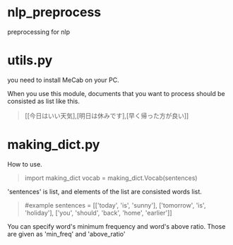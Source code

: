 # nlp_preprocess
preprocessing for nlp

# utils.py
you need to install MeCab on your PC.

When you use this module, documents that you want to process should be consisted as list like this.
>[[今日はいい天気],[明日は休みです],[早く帰った方が良い]]

# making_dict.py
How to use.
>import making_dict
>vocab = making_dict.Vocab(sentences)

'sentences' is list, and elements of the list are consisted words list.
>#example
>sentences = [['today', 'is', 'sunny'], ['tomorrow', 'is', 'holiday'], ['you', 'should', 'back', 'home', 'earlier']]

You can specify word's minimum frequency and word's above ratio.
Those are given as 'min_freq' and 'above_ratio'
